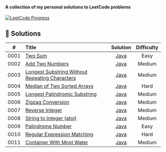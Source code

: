 #### A collection of my personal solutions to LeetCode problems

[![LeetCode Progress](https://img.shields.io/badge/Problems%20Solved-11%2F3615-orange?style=for-the-badge&logo=leetcode)](https://leetcode.com/)

## 📝 Solutions

|  #   | Title                                                                                                                                              |                               Solution                                | Difficulty |
|:----:|:---------------------------------------------------------------------------------------------------------------------------------------------------|:---------------------------------------------------------------------:|:----------:|
| 0001 | [Two Sum](https://leetcode.com/problems/two-sum/)                                                                                                  |                    [Java](Java/0001-two-sum.java)                     |    Easy    |
| 0002 | [Add Two Numbers](https://leetcode.com/problems/add-two-numbers/)                                                                                  |                [Java](Java/0002-add-two-numbers.java)                 |   Medium   |
| 0003 | [Longest Substring Without Repeating Characters](https://leetcode.com/problems/longest-substring-without-repeating-characters/)                    | [Java](Java/0003-longest-substring-without-repeating-characters.java) |   Medium   |
| 0004 | [Median of Two Sorted Arrays](https://leetcode.com/problems/median-of-two-sorted-arrays/)                                                          |          [Java](Java/0004-median-of-two-sorted-arrays.java)           |    Hard    |
| 0005 | [Longest Palindromic Substring](https://leetcode.com/problems/longest-palindromic-substring/)                                                      |         [Java](Java/0005-longest-palindromic-substring.java)          |   Medium   |
| 0006 | [Zigzag Conversion](https://leetcode.com/problems/zigzag-conversion/)                                                                              |               [Java](Java/0006-zigzag-conversion.java)                |   Medium   |
| 0007 | [Reverse Integer](https://leetcode.com/problems/reverse-integer/)                                                                                  |                [Java](Java/0007-reverse-integer.java)                 |   Medium   |
| 0008 | [String to Integer (atoi)](https://leetcode.com/problems/string-to-integer-atoi/)                                                                  |            [Java](Java/0008-string-to-integer-(atoi).java)            |   Medium   |
| 0009 | [Palindrome Number](https://leetcode.com/problems/palindrome-number/)                                                                              |               [Java](Java/0009-palindrome-number.java)                |    Easy    |
| 0010 | [Regular Expression Matching](https://leetcode.com/problems/regular-expression-matching/)                                                          |          [Java](Java/0010-regular-expression-matching.java)           |    Hard    |
| 0011 | [Container With Most Water](https://leetcode.com/problems/container-with-most-water/)                                                              |          [Java](Java/0011-container-with-most-water.java)            |   Medium   |